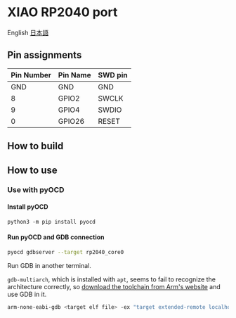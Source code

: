 # XIAO RP2040 port

English [日本語](./README.ja.md)

## Pin assignments

| Pin Number | Pin Name | SWD pin |
|:--------|:-------|:-------------|
| GND     | GND    | GND          |
| 8       | GPIO2  | SWCLK        |
| 9       | GPIO4  | SWDIO        |
| 0       | GPIO26 | RESET        |

## How to build

## How to use

### Use with pyOCD

#### Install pyOCD

```
python3 -m pip install pyocd
```

#### Run pyOCD and GDB connection

```sh
pyocd gdbserver --target rp2040_core0
```

Run GDB in another terminal.

`gdb-multiarch`, which is installed with `apt`, seems to fail to recognize the architecture correctly, so [download the toolchain from Arm's website](https://developer.arm.com/downloads/-/gnu-rm)
 and use GDB in it.

```sh
arm-none-eabi-gdb <target elf file> -ex "target extended-remote localhost:3333"
```
